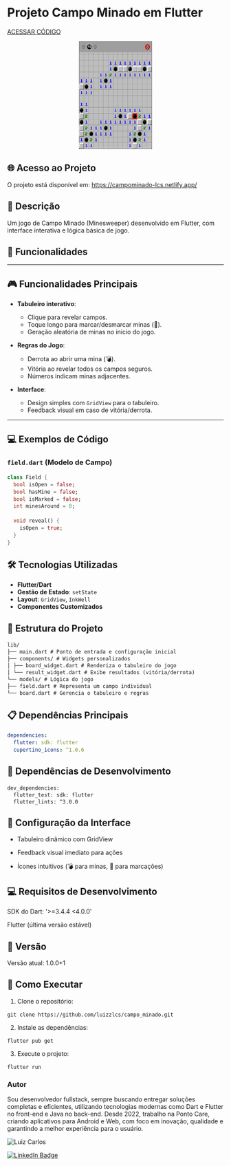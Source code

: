 # Projeto Campo Minado em Flutter

<a href="()"></a>
[ACESSAR  CÓDIGO](https://github.com/luizzlcs/campo_minado/tree/main)

<p align="center">
 <img src="assets/image.png" width="170" height="250" />
</p>

## 🌐 Acesso ao Projeto
O projeto está disponível em: https://campominado-lcs.netlify.app/

## 📝 Descrição

Um jogo de Campo Minado (Minesweeper) desenvolvido em Flutter, com interface interativa e lógica básica de jogo.

## 🚀 Funcionalidades

---

## 🎮 Funcionalidades Principais

- **Tabuleiro interativo**:
  - Clique para revelar campos.
  - Toque longo para marcar/desmarcar minas (🚩).
  - Geração aleatória de minas no início do jogo.

- **Regras do Jogo**:
  - Derrota ao abrir uma mina (💣).
  - Vitória ao revelar todos os campos seguros.
  - Números indicam minas adjacentes.

- **Interface**:
  - Design simples com `GridView` para o tabuleiro.
  - Feedback visual em caso de vitória/derrota.

---

## 💻 Exemplos de Código

### `field.dart` (Modelo de Campo)
```dart
class Field {
  bool isOpen = false;
  bool hasMine = false;
  bool isMarked = false;
  int minesAround = 0;

  void reveal() {
    isOpen = true;
  }
}
```

## 🛠️ Tecnologias Utilizadas

- **Flutter/Dart**
- **Gestão de Estado**: `setState`
- **Layout**: `GridView`, `InkWell`
- **Componentes Customizados**
## 📁 Estrutura do Projeto

```
lib/
├── main.dart # Ponto de entrada e configuração inicial
├── components/ # Widgets personalizados
│ ├── board_widget.dart # Renderiza o tabuleiro do jogo
│ └── result_widget.dart # Exibe resultados (vitória/derrota)
└── models/ # Lógica do jogo
├── field.dart # Representa um campo individual
└── board.dart # Gerencia o tabuleiro e regras
```

## 📋 Dependências Principais

```yaml
dependencies:
  flutter: sdk: flutter
  cupertino_icons: ^1.0.6
```

## 🔧 Dependências de Desenvolvimento
```
dev_dependencies:
  flutter_test: sdk: flutter
  flutter_lints: ^3.0.0
```

## 🎨 Configuração da Interface
- Tabuleiro dinâmico com GridView

- Feedback visual imediato para ações

- Ícones intuitivos (💣 para minas, 🚩 para marcações)

## 💻 Requisitos de Desenvolvimento
SDK do Dart: '>=3.4.4 <4.0.0'

Flutter (última versão estável)

## 📄 Versão
Versão atual: 1.0.0+1


## 🚀 Como Executar

1. Clone o repositório:

``` 
git clone https://github.com/luizzlcs/campo_minado.git 
```
2. Instale as dependências:

``` 
flutter pub get
```

3. Execute o projeto:

``` 
flutter run
```

### Autor
Sou desenvolvedor fullstack, sempre buscando entregar soluções completas e eficientes, utilizando tecnologias modernas como Dart e Flutter no front-end e Java no back-end. Desde 2022, trabalho na Ponto Care, criando aplicativos para Android e Web, com foco em inovação, qualidade e garantindo a melhor experiência para o usuário.

<img alt="Luiz Carlos" title="Luiz Carlos" src="https://avatars.githubusercontent.com/u/29442285?s=96&v=4" height="100" width="100" />

[![LinkedIn Badge](https://img.shields.io/badge/-LUIZ_CARLOS-blue?style=flat-square&logo=Linkedin&logoColor=white&link=https://www.linkedin.com/in/luizzlcs/)](https://www.linkedin.com/in/luizzlcs/)
